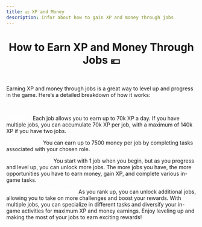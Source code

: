 ```yaml
---
title: 💶 XP and Money
description: infor about how to gain XP and money through jobs
---
```



<center><h1><b></b>How to Earn XP and Money Through Jobs 💶</b></h1></center>

<br>

Earning XP and money through jobs is a great way to level up and progress in the game. Here’s a detailed breakdown of how it works:

<br>

<span style="color:#FFFFFF"><b>XP Limit -</b></span> Each job allows you to earn up to 70k XP a day. If you have multiple jobs, you can accumulate 70k XP per job, with a maximum of 140k XP if you have two jobs.

<span style="color:#FFFFFF"><b>Money Limit -</b></span> You can earn up to 7500 money per job by completing tasks associated with your chosen role.

<span style="color:#FFFFFF"><b>Job Progression -</b></span> You start with 1 job when you begin, but as you progress and level up, you can unlock more jobs. The more jobs you have, the more opportunities you have to earn money, gain XP, and complete various in-game tasks.

</b></span> <span style="color:#FFFFFF"><b>Maximizing Your Earnings -</b></span> As you rank up, you can unlock additional jobs, allowing you to take on more challenges and boost your rewards. With multiple jobs, you can specialize in different tasks and diversify your in-game activities for maximum XP and money earnings. Enjoy leveling up and making the most of your jobs to earn exciting rewards! 

